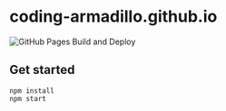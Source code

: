 # coding-armadillo.github.io

![GitHub Pages Build and Deploy](https://github.com/coding-armadillo/coding-armadillo.github.io/workflows/GitHub%20Pages%20Build%20and%20Deploy/badge.svg?branch=develop)

## Get started

    npm install
    npm start
